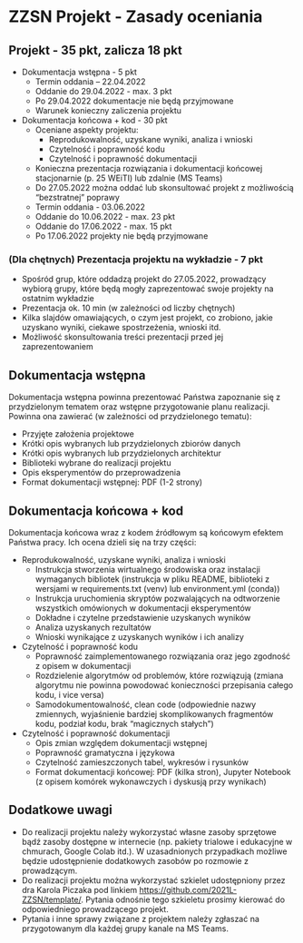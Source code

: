 # ZZSN Projekt - Zasady oceniania
## Projekt - 35 pkt, zalicza 18 pkt
- Dokumentacja wstępna - 5 pkt
  - Termin oddania – 22.04.2022
  - Oddanie do 29.04.2022 - max. 3 pkt
  - Po 29.04.2022 dokumentacje nie będą przyjmowane
  - Warunek konieczny zaliczenia projektu
- Dokumentacja końcowa + kod - 30 pkt
  - Oceniane aspekty projektu:
    - Reprodukowalność, uzyskane wyniki, analiza i wnioski
    - Czytelność i poprawność kodu
    - Czytelność i poprawność dokumentacji
  - Konieczna prezentacja rozwiązania i dokumentacji końcowej stacjonarnie (p. 25 WEiTI) lub zdalnie (MS Teams)
  - Do 27.05.2022 można oddać lub skonsultować projekt z możliwością “bezstratnej” poprawy
  - Termin oddania - 03.06.2022
  - Oddanie do 10.06.2022 - max. 23 pkt
  - Oddanie do 17.06.2022 - max. 15 pkt
  - Po 17.06.2022 projekty nie będą przyjmowane 
### (Dla chętnych) Prezentacja projektu na wykładzie - 7 pkt
  - Spośród grup, które oddadzą projekt do 27.05.2022, prowadzący wybiorą grupy, które będą mogły zaprezentować swoje projekty na ostatnim wykładzie
  - Prezentacja ok. 10 min (w zależności od liczby chętnych)
  - Kilka slajdów omawiających, o czym jest projekt, co zrobiono, jakie uzyskano wyniki, ciekawe spostrzeżenia, wnioski itd.
  - Możliwość skonsultowania treści prezentacji przed jej zaprezentowaniem
## Dokumentacja wstępna
Dokumentacja wstępna powinna prezentować Państwa zapoznanie się z przydzielonym tematem oraz wstępne przygotowanie planu realizacji. Powinna ona zawierać (w zależności od przydzielonego tematu):
- Przyjęte założenia projektowe
- Krótki opis wybranych lub przydzielonych zbiorów danych
- Krótki opis wybranych lub przydzielonych architektur
- Biblioteki wybrane do realizacji projektu
- Opis eksperymentów do przeprowadzenia
- Format dokumentacji wstępnej: PDF (1-2 strony)
## Dokumentacja końcowa + kod
Dokumentacja końcowa wraz z kodem źródłowym są końcowym efektem Państwa pracy. Ich ocena dzieli się na trzy części:
- Reprodukowalność, uzyskane wyniki, analiza i wnioski
  - Instrukcja stworzenia wirtualnego środowiska oraz instalacji wymaganych bibliotek (instrukcja w pliku README, biblioteki z wersjami w requirements.txt (venv) lub environment.yml (conda))
  - Instrukcja uruchomienia skryptów pozwalających na odtworzenie wszystkich omówionych w dokumentacji eksperymentów
  - Dokładne i czytelne przedstawienie uzyskanych wyników
  - Analiza uzyskanych rezultatów
  - Wnioski wynikające z uzyskanych wyników i ich analizy
- Czytelność i poprawność kodu
  - Poprawność zaimplementowanego rozwiązania oraz jego zgodność z opisem w dokumentacji
  - Rozdzielenie algorytmów od problemów, które rozwiązują (zmiana algorytmu nie powinna powodować konieczności przepisania całego kodu, i vice versa)
  - Samodokumentowalność, clean code (odpowiednie nazwy zmiennych, wyjaśnienie bardziej skomplikowanych fragmentów kodu, podział kodu, brak “magicznych stałych”)
- Czytelność i poprawność dokumentacji
  - Opis zmian względem dokumentacji wstępnej
  - Poprawność gramatyczna i językowa
  - Czytelność zamieszczonych tabel, wykresów i rysunków
  - Format dokumentacji końcowej: PDF (kilka stron), Jupyter Notebook (z opisem komórek wykonawczych i dyskusją przy wynikach)
## Dodatkowe uwagi
- Do realizacji projektu należy wykorzystać własne zasoby sprzętowe bądź zasoby dostępne w internecie (np. pakiety trialowe i edukacyjne w chmurach, Google Colab itd.). W uzasadnionych przypadkach możliwe będzie udostępnienie dodatkowych zasobów po rozmowie z prowadzącym.
- Do realizacji projektu można wykorzystać szkielet udostępniony przez dra Karola Piczaka pod linkiem https://github.com/2021L-ZZSN/template/. Pytania odnośnie tego szkieletu prosimy kierować do odpowiedniego prowadzącego projekt.
- Pytania i inne sprawy związane z projektem należy zgłaszać na przygotowanym dla każdej grupy kanale na MS Teams.
